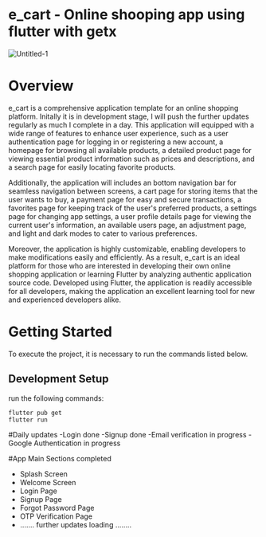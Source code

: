 # e_cart - Online shooping app using flutter with getx

![Untitled-1](https://github.com/Himadrimanna/E-commerce-app/assets/91056721/0bcde484-f67a-4972-83e0-665b8dcdbcfe)

# Overview 
e_cart is a comprehensive application template for an online shopping platform. Initally it is in development stage, I will push the further updates regularly as much I complete in a day. This application will  equipped with a wide range of features to enhance user experience, such as a user authentication page for logging in or registering a new account, a homepage for browsing all available products, a detailed product page for viewing essential product information such as prices and descriptions, and a search page for easily locating favorite products.

Additionally, the application will includes an bottom navigation bar for seamless navigation between screens, a cart page for storing items that the user wants to buy, a payment page for easy and secure transactions, a favorites page for keeping track of the user's preferred products, a settings page for changing app settings, a user profile details page for viewing the current user's information, an available users page, an adjustment page, and light and dark modes to cater to various preferences.

Moreover, the application is highly customizable, enabling developers to make modifications easily and efficiently. As a result, e_cart is an ideal platform for those who are interested in developing their own online shopping application or learning Flutter by analyzing authentic application source code. Developed using Flutter, the application is readily accessible for all developers, making the application an excellent learning tool for new and experienced developers alike.

# Getting Started
To execute the project, it is necessary to run the commands listed below.

## Development Setup
run the following commands:
```
flutter pub get
flutter run
```
#Daily updates
-Login done
-Signup done
-Email verification in progress
-Google Authentication in progress

#App Main Sections completed
- Splash Screen
- Welcome Screen
- Login Page 
- Signup Page
- Forgot Password Page
- OTP Verification Page
- ....... further updates loading ........
